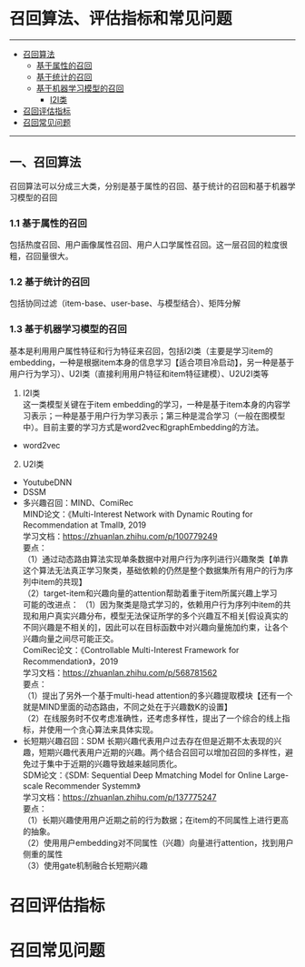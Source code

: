 # 召回算法、评估指标和常见问题
---

- [召回算法](#一、召回算法)<br/>
  - [基于属性的召回](#基于属性的召回)<br/>
  - [基于统计的召回](#基于统计的召回)<br/>
  - [基于机器学习模型的召回](#基于机器学习模型的召回)<br/>
    - [I2I类](#I2I类)<br/>
- [召回评估指标](#召回评估指标)<br/>
- [召回常见问题](#召回常见问题)<br/>

---

## 一、召回算法
召回算法可以分成三大类，分别是基于属性的召回、基于统计的召回和基于机器学习模型的召回
### 1.1 基于属性的召回
包括热度召回、用户画像属性召回、用户人口学属性召回。这一层召回的粒度很粗，召回量很大。
### 1.2 基于统计的召回
包括协同过滤（item-base、user-base、与模型结合）、矩阵分解
### 1.3 基于机器学习模型的召回
基本是利用用户属性特征和行为特征来召回，包括I2I类（主要是学习item的embedding，一种是根据item本身的信息学习【适合项目冷启动】，另一种是基于用户行为学习）、U2I类（直接利用用户特征和item特征建模）、U2U2I类等
1. I2I类  
  这一类模型关键在于item embedding的学习，一种是基于item本身的内容学习表示；一种是基于用户行为学习表示；第三种是混合学习（一般在图模型中）。目前主要的学习方式是word2vec和graphEmbedding的方法。  
- word2vec
2. U2I类  
- YoutubeDNN  
- DSSM   
- 多兴趣召回：MIND、ComiRec  
MIND论文：《Multi-Interest Network with Dynamic Routing for Recommendation at Tmall》, 2019  
学习文档：https://zhuanlan.zhihu.com/p/100779249  
要点：  
（1）通过动态路由算法实现单条数据中对用户行为序列进行兴趣聚类【单靠这个算法无法真正学习聚类，基础依赖的仍然是整个数据集所有用户的行为序列中item的共现】  
（2）target-item和兴趣向量的attention帮助着重于item所属兴趣上学习  
可能的改进点： 
（1）因为聚类是隐式学习的，依赖用户行为序列中item的共现和用户真实兴趣分布，模型无法保证所学的多个兴趣互不相关[假设真实的不同兴趣是不相关的]，因此可以在目标函数中对兴趣向量施加约束，让各个兴趣向量之间尽可能正交。   
ComiRec论文：《Controllable Multi-Interest Framework for Recommendation》，2019  
学习文档：https://zhuanlan.zhihu.com/p/568781562  
要点：  
（1）提出了另外一个基于multi-head attention的多兴趣提取模块【还有一个就是MIND里面的动态路由，不同之处在于兴趣数K的设置】  
（2）在线服务时不仅考虑准确性，还考虑多样性，提出了一个综合的线上指标，并使用一个贪心算法来具体实现。  
- 长短期兴趣召回：SDM
长期兴趣代表用户过去存在但是近期不太表现的兴趣，短期兴趣代表用户近期的兴趣。两个结合召回可以增加召回的多样性，避免过于集中于近期的兴趣导致越来越同质化。  
SDM论文：《SDM: Sequential Deep Mmatching Model for Online Large-scale Recommender Systemm》  
学习文档：https://zhuanlan.zhihu.com/p/137775247  
要点：  
（1）长期兴趣使用用户近期之前的行为数据；在item的不同属性上进行更高的抽象。  
（2）使用用户embedding对不同属性（兴趣）向量进行attention，找到用户侧重的属性   
（3）使用gate机制融合长短期兴趣  
    
# 召回评估指标
# 召回常见问题
